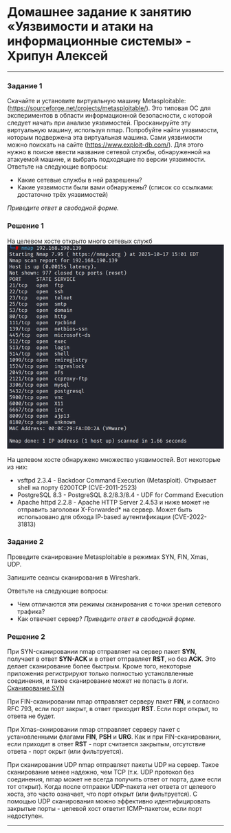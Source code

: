 # Домашнее задание к занятию «Уязвимости и атаки на информационные системы» - Хрипун Алексей

---

### Задание 1
Скачайте и установите виртуальную машину Metasploitable: (https://sourceforge.net/projects/metasploitable/).
Это типовая ОС для экспериментов в области информационной безопасности, с которой следует начать при анализе уязвимостей.
Просканируйте эту виртуальную машину, используя nmap.
Попробуйте найти уязвимости, которым подвержена эта виртуальная машина.
Сами уязвимости можно поискать на сайте (https://www.exploit-db.com/).
Для этого нужно в поиске ввести название сетевой службы, обнаруженной на атакуемой машине, и выбрать подходящие по версии уязвимости.
Ответьте на следующие вопросы:

* Какие сетевые службы в ней разрешены?
* Какие уязвимости были вами обнаружены? (список со ссылками: достаточно трёх уязвимостей)

*Приведите ответ в свободной форме.*

### Решение 1

На целевом хосте открыто много сетевых служб 
![Сетевые службы](img/task1.png)

На целевом хосте обнаружено множество уязвимостей. Вот некоторые из них:
* vsftpd 2.3.4 - Backdoor Command Execution (Metasploit). Открывает shell на порту 6200TCP (CVE-2011-2523)
* PostgreSQL 8.3 - PostgreSQL 8.2/8.3/8.4 - UDF for Command Execution
* Apache httpd 2.2.8 - Apache HTTP Server 2.4.53 и ниже может не отправить заголовки X-Forwarded* на сервер. Может быть использовано для обхода IP-based аутентификации (CVE-2022-31813)


### Задание 2

Проведите сканирование Metasploitable в режимах SYN, FIN, Xmas, UDP.

Запишите сеансы сканирования в Wireshark.

Ответьте на следующие вопросы:

* Чем отличаются эти режимы сканирования с точки зрения сетевого трафика?
* Как отвечает сервер?
*Приведите ответ в свободной форме.*


### Решение 2

При SYN-сканировании nmap отправляет на сервер пакет **SYN**, получает в ответ **SYN-ACK** и в ответ отправляет **RST**, но без **ACK**. Это делает сканирование более быстрым. Кроме того, некоторые приложения регистрируют только полностью устанолвленные соединения, и такое сканирование может не попасть в логи.
[Сканирование SYN](wireshark/FIN-scan.pcapng)

При FIN-сканировании nmap отправляет серверу пакет **FIN**, и согласно RFC 793, если порт закрыт, в ответ приходит **RST**. Если порт открыт, то ответа не будет.

При Xmas-скнировании nmap отправляет серверу пакет с установленными флагами **FIN**, **PSH** и **URG**. Как и при FIN-сканировании, если приходит в ответ **RST** - порт считается закрытым, отсутствие ответа - порт окрыт (или фильтруется). 

При сканировании UDP nmap отправляет пакеты UDP на сервер. Такое сканирование менее надежно, чем TCP (т.к. UDP протокол без соединения, nmap может не всегда получить ответ от порта, даже если тот открыт). Когда после отправки UDP-пакета нет ответа от целевого хоста, это часто означает, что порт открыт (или фильтруется). С помощью UDP сканирования можно эффективно идентифицировать закрытые порты - целевой хост ответит ICMP-пакетом, если порт недоступен. 

---


